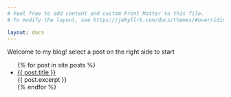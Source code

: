 ```yaml
---
# Feel free to add content and custom Front Matter to this file.
# To modify the layout, see https://jekyllrb.com/docs/themes/#overriding-theme-defaults

layout: docs
---
```


Welcome to my blog! 
select a post on the right side to start

<ul>
  {% for post in site.posts %}
    <li>
      <a href="{{ post.url }}">{{ post.title }}</a><br/>
      {{ post.excerpt }}
    </li>
  {% endfor %}
</ul>